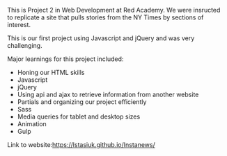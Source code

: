 This is Project 2 in Web Development at Red Academy.  We were insructed to replicate a site that pulls stories from the NY Times by sections of interest.

This is our first project using Javascript and jQuery and was very challenging.

Major learnings for this project included:
- Honing our HTML skills
- Javascript
- jQuery
- Using api and ajax to retrieve information from another website
- Partials and organizing our project efficiently
- Sass
- Media queries for tablet and desktop sizes
- Animation
- Gulp


Link to  website:https://lstasiuk.github.io/Instanews/
